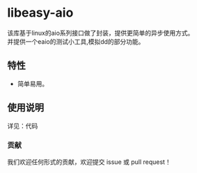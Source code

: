 # libeasy-aio

该库基于linux的aio系列接口做了封装，提供更简单的异步使用方式。  
并提供一个eaio的测试小工具,模拟dd的部分功能。

## 特性

- 简单易用。

## 使用说明

详见：代码

### 贡献

我们欢迎任何形式的贡献，欢迎提交 issue 或 pull request！
